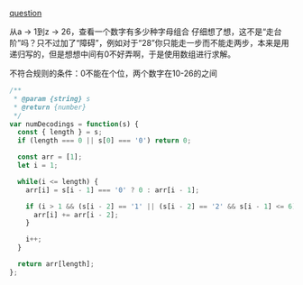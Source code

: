 [question](https://leetcode.com/problems/decode-ways/)

从a -> 1到z -> 26，查看一个数字有多少种字母组合
仔细想了想，这不是“走台阶”吗？只不过加了“障碍”，例如对于“28”你只能走一步而不能走两步，本来是用递归写的，但是想想中间有0不好弄啊，于是使用数组进行求解。

不符合规则的条件：0不能在个位，两个数字在10-26的之间

```js
/**
 * @param {string} s
 * @return {number}
 */
var numDecodings = function(s) {
  const { length } = s;
  if (length === 0 || s[0] === '0') return 0;

  const arr = [1];
  let i = 1;

  while(i <= length) {
    arr[i] = s[i - 1] === '0' ? 0 : arr[i - 1];

    if (i > 1 && (s[i - 2] == '1' || (s[i - 2] == '2' && s[i - 1] <= 6))) {
      arr[i] += arr[i - 2];
    }

    i++;
  }

  return arr[length];
};
```